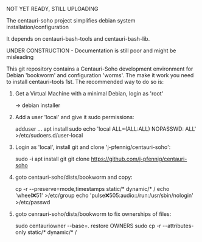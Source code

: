 NOT YET READY, STILL UPLOADING 

The centauri-soho project simplifies debian system installation/configuration

It depends on centauri-bash-tools and centauri-bash-lib.

UNDER CONSTRUCTION - Documentation is still poor and might be misleading

This git repository contains a Centauri-Soho development environment for
Debian 'bookworm' and configuration 'worms'. The make it work you need
to install centauri-tools 1st. The recommended way to do so is:

1) Get a Virtual Machine with a minimal Debian, login as 'root'

    -> debian installer

2) Add a user 'local' and give it sudo permissions:

    adduser ...
    apt install sudo
    echo 'local   ALL=(ALL:ALL)   NOPASSWD: ALL' >/etc/sudoers.d/user-local

3) Login as 'local', install git and clone 'j-pfennig/centauri-soho':

    sudo -i
    apt install git
    git clone https://github.com/j-pfennig/centauri-soho

4) goto centauri-soho/dists/bookworm and copy:

    cp -r --preserve=mode,timestamps static/* dynamic/* /
    echo 'wheel:x:51' >/etc/group
    echo 'pulse:x:505:audio::/run:/usr/sbin/nologin' >/etc/passwd

5) goto cenrauri-soho/dists/bookworm to fix ownerships of files:

    sudo centauriowner --base=. restore OWNERS
    sudo cp -r --attributes-only static/* dynamic/* /



